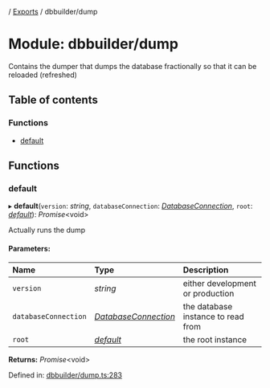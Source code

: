 [](../README.md) / [Exports](../modules.md) / dbbuilder/dump

# Module: dbbuilder/dump

Contains the dumper that dumps the database fractionally so that
it can be reloaded (refreshed)

## Table of contents

### Functions

- [default](dbbuilder_dump.md#default)

## Functions

### default

▸ **default**(`version`: *string*, `databaseConnection`: [*DatabaseConnection*](../classes/database.databaseconnection.md), `root`: [*default*](../classes/base_root.default.md)): *Promise*<void\>

Actually runs the dump

#### Parameters:

Name | Type | Description |
:------ | :------ | :------ |
`version` | *string* | either development or production   |
`databaseConnection` | [*DatabaseConnection*](../classes/database.databaseconnection.md) | the database instance to read from   |
`root` | [*default*](../classes/base_root.default.md) | the root instance    |

**Returns:** *Promise*<void\>

Defined in: [dbbuilder/dump.ts:283](https://github.com/onzag/itemize/blob/28218320/dbbuilder/dump.ts#L283)
